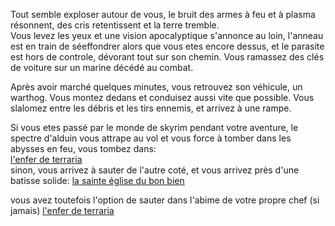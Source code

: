 Tout semble exploser autour de vous, le bruit des armes à feu et à plasma résonnent, des cris retentissent et la terre tremble.   
Vous levez les yeux et une vision apocalyptique s'annonce au loin, l'anneau est en train de séeffondrer alors que vous etes encore dessus, et le parasite est hors de controle, dévorant tout sur son chemin. Vous ramassez des clés de voiture sur un marine décédé au combat.   

Après avoir marché quelques minutes, vous retrouvez son véhicule, un warthog. Vous montez dedans et conduisez aussi vite que possible. Vous slalomez entre les débris et les tirs ennemis, et arrivez à une rampe.

Si vous etes passé par le monde de skyrim pendant votre aventure, le spectre d'alduin vous attrape au vol et vous force à tomber dans les abysses en feu, vous tombez dans:   
[l'enfer de terraria](lenfe.md)   
sinon, vous arrivez à sauter de l'autre coté, et vous arrivez près d'une batisse solide:
[la sainte église du bon bien](lasai.md)

vous avez toutefois l'option de sauter dans l'abime de votre propre chef (si jamais)
[l'enfer de terraria](lenfe.md)
